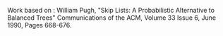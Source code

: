 Work based on : William Pugh, "Skip Lists: A Probabilistic Alternative to Balanced Trees" Communications of the ACM, Volume 33 Issue 6, June 1990, Pages 668-676.
